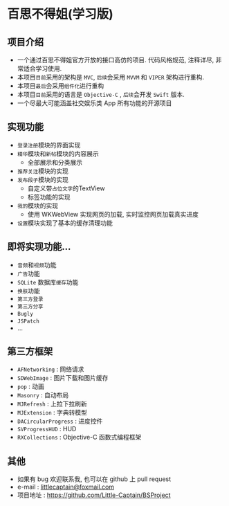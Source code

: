 # 百思不得姐(学习版)

## 项目介绍

* 一个通过百思不得姐官方开放的接口高仿的项目. 代码风格规范, 注释详尽, 非常适合学习使用.
* 本项目`目前`采用的架构是 `MVC`, `后续`会采用 `MVVM` 和 `VIPER` 架构进行重构.
* 本项目`最后`会采用`组件化`进行重构
* 本项目`目前`采用的语言是 `Objective-C` , `后续`会开发 `Swift` 版本.
* 一个尽最大可能涵盖社交娱乐类 App 所有功能的开源项目

## 实现功能

* `登录注册`模块的界面实现
* `精华`模块和`新帖`模块的内容展示
  * 全部展示和分类展示
* `推荐关注`模块的实现
* `发布段子`模块的实现
  * 自定义带`占位文字`的TextView
  * 标签功能的实现
* `我的`模块的实现
  * 使用 WKWebView 实现网页的加载, 实时监控网页加载真实进度
* `设置`模块实现了基本的缓存清理功能

## 即将实现功能...

* `音频`和`视频`功能
* `广告`功能
* `SQLite` 数据库`缓存`功能
* `换肤`功能
* `第三方登录`
* `第三方分享`
* `Bugly`
* `JSPatch`
* ...

## 第三方框架

* `AFNetworking` : 网络请求
* `SDWebImage` : 图片下载和图片缓存
* `pop` : 动画
* `Masonry` : 自动布局
* `MJRefresh` : 上拉下拉刷新
* `MJExtension` : 字典转模型
* `DACircularProgress` : 进度控件
* `SVProgressHUD` : HUD
* `RXCollections` : Objective-C 函数式编程框架

## 其他

* 如果有 bug 欢迎联系我, 也可以在 github 上 pull request
* e-mail : littlecaptain@foxmail.com
* 项目地址 : https://github.com/Little-Captain/BSProject
